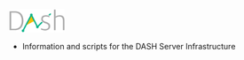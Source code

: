 

<img src="../assets/img/dash.png" width="100">

* Information and scripts for the DASH Server Infrastructure

